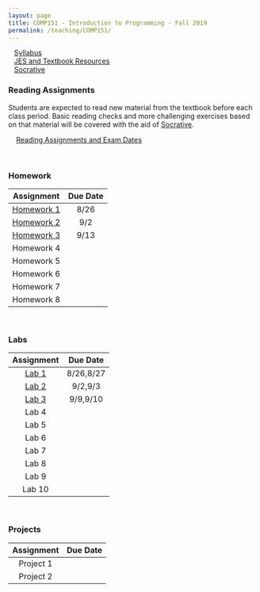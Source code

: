 ```yaml
---
layout: page
title: COMP151 - Introduction to Programming - Fall 2019
permalink: /teaching/COMP151/
---
```


&nbsp;&nbsp;&nbsp;[Syllabus](/teaching/COMP151/comp151-syllabus.pdf)  
&nbsp;&nbsp;&nbsp;[JES and Textbook Resources](http://coweb.cc.gatech.edu/mediaComp-teach#Python)  
&nbsp;&nbsp;&nbsp;[Socrative](https://socrative.com/)  



### Reading Assignments  

Students are expected to read new material from the textbook before each
class period. Basic reading checks and more challenging exercises based on
that material will be covered with the aid of [Socrative](https://socrative.com/).

&nbsp;&nbsp;&nbsp;&nbsp;[Reading Assignments and Exam Dates](/teaching/COMP151/homework/Reading)    

&nbsp;  


### Homework

| Assignment | Due Date |
| :----: | :-----: |
| [Homework 1](/teaching/COMP151/homework/homework1) | 8/26 |
| [Homework 2](/teaching/COMP151/homework/homework2) | 9/2 |
| [Homework 3](/teaching/COMP151/homework/homework3) | 9/13 |
| Homework 4 | |
| Homework 5 | |
| Homework 6 | |
| Homework 7 | |
| Homework 8 | |

&nbsp;   

### Labs

| Assignment | Due Date |
| :----: | :-----: |
| [Lab 1](/teaching/COMP151/labs/lab1) | 8/26,8/27|
| [Lab 2](/teaching/COMP151/labs/lab2) | 9/2,9/3|
| [Lab 3](/teaching/COMP151/labs/lab3) | 9/9,9/10 |
| Lab 4 | |
| Lab 5 | |
| Lab 6 | |
| Lab 7 | |
| Lab 8 | |
| Lab 9 | |
| Lab 10 | |

&nbsp;  

### Projects

| Assignment | Due Date |
| :----: | :-----: |
| Project 1 | |
| Project 2 | |

&nbsp;  
